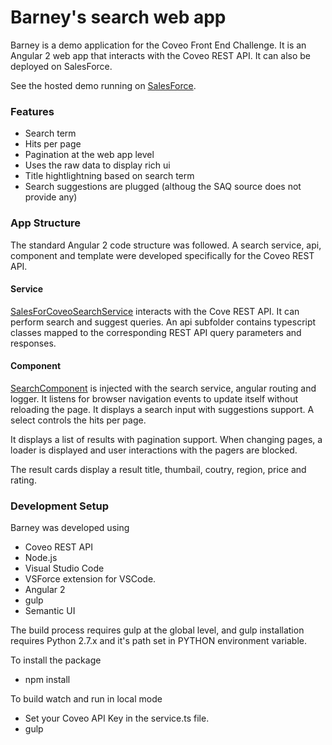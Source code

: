 # Barney's search web app

Barney is a demo application for the Coveo Front End Challenge.
It is an Angular 2 web app that interacts with the Coveo REST API.
It can also be deployed on SalesForce.

See the hosted demo running on [SalesForce](https://barneys-developer-edition.na73.force.com/apex/Barney).

### Features

- Search term
- Hits per page
- Pagination at the web app level
- Uses the raw data to display rich ui
- Title hightlightning based on search term
- Search suggestions are plugged (althoug the SAQ source does not provide any)

### App Structure

The standard Angular 2 code structure was followed. A search service, api, component and template were
developed specifically for the Coveo REST API.

#### Service

[SalesForCoveoSearchService](https://github.com/Loupi/barney/blob/master/src/app/services/coveo/search/service.ts) interacts with the Cove REST API. It can perform search and suggest queries.
An api subfolder contains typescript classes mapped to the corresponding REST API query parameters and responses.

#### Component

[SearchComponent](https://github.com/Loupi/barney/blob/master/src/app/components/search/search.component.ts) is injected with the search service, angular routing and logger.
It listens for browser navigation events to update itself without reloading the page.
It displays a search input with suggestions support. A select controls the hits per page.

It displays a list of results with pagination support. When changing pages, a loader is displayed
and user interactions with the pagers are blocked.

The result cards display a result title, thumbail, coutry, region, price and rating.

### Development Setup

Barney was developed using 

- Coveo REST API
- Node.js
- Visual Studio Code
- VSForce extension for VSCode.
- Angular 2
- gulp
- Semantic UI

The build process requires gulp at the global level, and gulp installation requires Python 2.7.x and it's path set in 
PYTHON environment variable.

To install the package
- npm install

To build watch and run in local mode
- Set your Coveo API Key in the service.ts file.
- gulp
